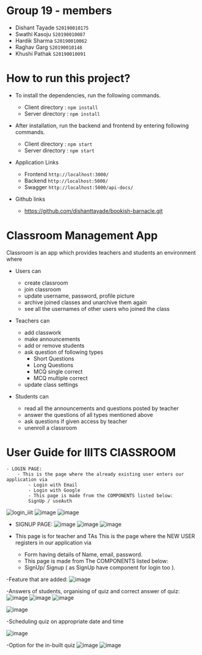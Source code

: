 # Group 19 - members
- Dishant Tayade `S20190010175`
- Swathi Kasoju `S20190010087`
- Hardik Sharma `S20190010062`
- Raghav Garg `S20190010148`
- Khushi Pathak `S20190010091`

# How to run this project?

- To install the dependencies, run the following commands.
    - Client directory :
        `npm install`
    - Server directory :
        `npm install`

- After installation, run the backend and frontend by entering following commands.
    - Client directory :
        `npm start`
    - Server directory : 
        `npm start`

- Application Links
    - Frontend
        `http://localhost:3000/`
    - Backend
        `http://localhost:5000/`
    - Swagger 
        `http://localhost:5000/api-docs/`

- Github links
    - https://github.com/dishanttayade/bookish-barnacle.git


# Classroom Management App

Classroom is an app which provides teachers and students an environment where 
- Users can
    - create classroom
    - join classroom
    - update username, password, profile picture
    - archive joined classes and unarchive them again
    - see all the usernames of other users who joined the class

- Teachers can 
    - add classwork
    - make announcements
    - add or remove students
    - ask question of following types 
        - Short Questions
        - Long Questions
        - MCQ single correct
        - MCQ multiple correct
    - update class settings

- Students can
    - read all the announcements and questions posted by teacher
    - answer the questions of all types mentioned above
    - ask questions if given access by teacher
    - unenroll a classroom



# User Guide for IIITS ClASSROOM

    - LOGIN PAGE:
        - This is the page where the already existing user enters our application via 
            - Login with Email
            - Login with Google
            - This page is made from the COMPONENTS listed below:
            SignUp / useAuth

   ![login_iiit](https://user-images.githubusercontent.com/70201987/148689920-08cc0cea-1d0b-4ff9-935c-dffe8a76dced.png)
   ![image](https://user-images.githubusercontent.com/70201987/148690052-d7397c35-6e03-44fe-a4ea-d59c8f505c9a.png)
   ![image](https://user-images.githubusercontent.com/70201987/148690075-a936fc50-d837-46a5-b67d-d20ae0585472.png)
    
   - SIGNUP PAGE:
    ![image](https://user-images.githubusercontent.com/70201987/148690139-cfe5694e-17aa-4260-83df-548bcc7a5ab2.png)
    ![image](https://user-images.githubusercontent.com/70201987/148690173-939a5b5f-8a44-4fb7-ac5d-2f62f667b36e.png)
    ![image](https://user-images.githubusercontent.com/70201987/148690187-6da7c647-6603-480b-ab56-b8059e1a693e.png)
    
   - This page is for teacher and TAs
   This is the page where the NEW USER registers in our application via
      - Form having details of Name, email, password.
      - This page is made from The COMPONENTS listed below:
      - SignUp/ Signup ( as SignUp have component for login too ).
      
      
   <!-- - QUIZ PAGE
     ![image](https://user-images.githubusercontent.com/70201987/148691900-93ed3d1d-5663-4f5a-a594-a24dbaa92ee8.png)
     ![image](https://user-images.githubusercontent.com/70201987/148691911-54fc586d-27b9-4b68-bb4e-cbcfda4a903a.png)
    ![image](https://user-images.githubusercontent.com/70201987/148691924-919df023-4cb5-4959-a95d-4cd81ee7bd78.png) -->


   -Feature that are added:
   ![image](https://user-images.githubusercontent.com/70201987/148691965-6d9e0863-5051-4f71-8a1f-a22acac67287.png)


   -Answers of students, organising of quiz and correct answer of quiz:
   ![image](https://user-images.githubusercontent.com/70201987/148692012-058d24bc-34c8-4f1c-8fd9-83056376db01.png)
   ![image](https://user-images.githubusercontent.com/70201987/148692047-e531d5a1-62c1-470c-bcc4-f998c7b71a99.png)
   ![image](https://user-images.githubusercontent.com/70201987/148692057-82f95b8b-0815-4bc0-bbcb-3d728bce7b61.png)

  ![image](https://user-images.githubusercontent.com/70201987/148692161-deb53d34-0dff-4722-a658-ff6ad37d97f8.png)
  
  -Scheduling quiz on appropriate date and time

  ![image](https://user-images.githubusercontent.com/70201987/148692106-970ec60a-804b-43a9-bc9a-0e6e93b93edd.png)
  
  -Option for the in-built quiz
 ![image](https://user-images.githubusercontent.com/70201987/148692108-3d01dad4-17e6-4420-94de-30cfb3ff2180.png)
![image](https://user-images.githubusercontent.com/70201987/148692121-f9e7d7d4-9fa2-4dab-a6d7-e7b006327b01.png)

   



    

   
    
     


